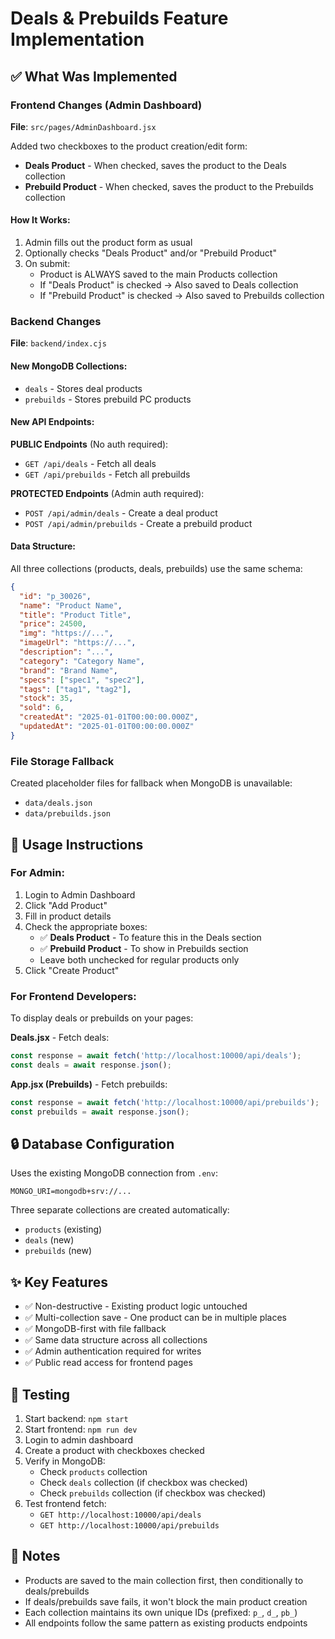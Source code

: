 # Deals & Prebuilds Feature Implementation

## ✅ What Was Implemented

### Frontend Changes (Admin Dashboard)
**File**: `src/pages/AdminDashboard.jsx`

Added two checkboxes to the product creation/edit form:
- **Deals Product** - When checked, saves the product to the Deals collection
- **Prebuild Product** - When checked, saves the product to the Prebuilds collection

#### How It Works:
1. Admin fills out the product form as usual
2. Optionally checks "Deals Product" and/or "Prebuild Product"
3. On submit:
   - Product is ALWAYS saved to the main Products collection
   - If "Deals Product" is checked → Also saved to Deals collection
   - If "Prebuild Product" is checked → Also saved to Prebuilds collection

### Backend Changes
**File**: `backend/index.cjs`

#### New MongoDB Collections:
- `deals` - Stores deal products
- `prebuilds` - Stores prebuild PC products

#### New API Endpoints:

**PUBLIC Endpoints** (No auth required):
- `GET /api/deals` - Fetch all deals
- `GET /api/prebuilds` - Fetch all prebuilds

**PROTECTED Endpoints** (Admin auth required):
- `POST /api/admin/deals` - Create a deal product
- `POST /api/admin/prebuilds` - Create a prebuild product

#### Data Structure:
All three collections (products, deals, prebuilds) use the same schema:
```json
{
  "id": "p_30026",
  "name": "Product Name",
  "title": "Product Title",
  "price": 24500,
  "img": "https://...",
  "imageUrl": "https://...",
  "description": "...",
  "category": "Category Name",
  "brand": "Brand Name",
  "specs": ["spec1", "spec2"],
  "tags": ["tag1", "tag2"],
  "stock": 35,
  "sold": 6,
  "createdAt": "2025-01-01T00:00:00.000Z",
  "updatedAt": "2025-01-01T00:00:00.000Z"
}
```

### File Storage Fallback
Created placeholder files for fallback when MongoDB is unavailable:
- `data/deals.json`
- `data/prebuilds.json`

## 🎯 Usage Instructions

### For Admin:
1. Login to Admin Dashboard
2. Click "Add Product"
3. Fill in product details
4. Check the appropriate boxes:
   - ✅ **Deals Product** - To feature this in the Deals section
   - ✅ **Prebuild Product** - To show in Prebuilds section
   - Leave both unchecked for regular products only
5. Click "Create Product"

### For Frontend Developers:
To display deals or prebuilds on your pages:

**Deals.jsx** - Fetch deals:
```javascript
const response = await fetch('http://localhost:10000/api/deals');
const deals = await response.json();
```

**App.jsx (Prebuilds)** - Fetch prebuilds:
```javascript
const response = await fetch('http://localhost:10000/api/prebuilds');
const prebuilds = await response.json();
```

## 🔒 Database Configuration
Uses the existing MongoDB connection from `.env`:
```
MONGO_URI=mongodb+srv://...
```

Three separate collections are created automatically:
- `products` (existing)
- `deals` (new)
- `prebuilds` (new)

## ✨ Key Features
- ✅ Non-destructive - Existing product logic untouched
- ✅ Multi-collection save - One product can be in multiple places
- ✅ MongoDB-first with file fallback
- ✅ Same data structure across all collections
- ✅ Admin authentication required for writes
- ✅ Public read access for frontend pages

## 🧪 Testing
1. Start backend: `npm start`
2. Start frontend: `npm run dev`
3. Login to admin dashboard
4. Create a product with checkboxes checked
5. Verify in MongoDB:
   - Check `products` collection
   - Check `deals` collection (if checkbox was checked)
   - Check `prebuilds` collection (if checkbox was checked)
6. Test frontend fetch:
   - `GET http://localhost:10000/api/deals`
   - `GET http://localhost:10000/api/prebuilds`

## 📝 Notes
- Products are saved to the main collection first, then conditionally to deals/prebuilds
- If deals/prebuilds save fails, it won't block the main product creation
- Each collection maintains its own unique IDs (prefixed: `p_`, `d_`, `pb_`)
- All endpoints follow the same pattern as existing products endpoints
